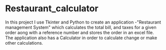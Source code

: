# Restaurant_calculator
In this project I use Tkinter and Python to create an application -"Restaurant management System" which calculates the total bill, and taxes for a given order aong with a reference number and stores the order in an excel file.
The application also has a Calculator in order to calculate change or make other calculations.
